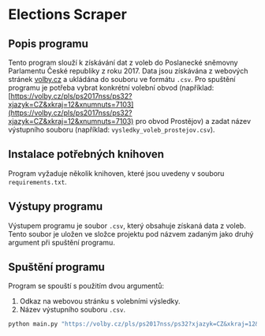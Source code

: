 # Elections Scraper

## Popis programu
Tento program slouží k získávání dat z voleb do Poslanecké sněmovny Parlamentu České republiky z roku 2017. Data jsou získávána z webových stránek [volby.cz](https://volby.cz/pls/ps2017nss/ps3?xjazyk=CZ) a ukládána do souboru ve formátu `.csv`. Pro spuštění programu je potřeba vybrat konkrétní volební obvod (například: [https://volby.cz/pls/ps2017nss/ps32?xjazyk=CZ&xkraj=12&xnumnuts=7103](https://volby.cz/pls/ps2017nss/ps32?xjazyk=CZ&xkraj=12&xnumnuts=7103) pro obvod Prostějov) a zadat název výstupního souboru (například: `vysledky_voleb_prostejov.csv`).

## Instalace potřebných knihoven
Program vyžaduje několik knihoven, které jsou uvedeny v souboru `requirements.txt`. 

## Výstupy programu
Výstupem programu je soubor `.csv`, který obsahuje získaná data z voleb. Tento soubor je uložen ve složce projektu pod názvem zadaným jako druhý argument při spuštění programu. 

## Spuštění programu
Program se spouští s použitím dvou argumentů:
1. Odkaz na webovou stránku s volebními výsledky.
2. Název výstupního souboru `.csv`.

```bash
python main.py "https://volby.cz/pls/ps2017nss/ps32?xjazyk=CZ&xkraj=12&xnumnuts=7103" "vysledky_voleb_prostejov.csv"

